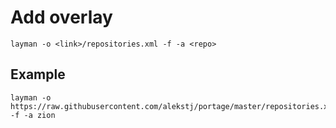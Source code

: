 # Add overlay
```
layman -o <link>/repositories.xml -f -a <repo>
```

## Example
```
layman -o https://raw.githubusercontent.com/alekstj/portage/master/repositories.xml -f -a zion
```
